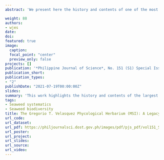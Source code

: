```yaml
---
abstract: 'We present here the history and contents of one of the most important herbaria in the Philippines – the Gregorio T. Velasquez Phycological Herbarium of the Marine Science Institute (MSI) at the University of the Philippines (UP) Diliman. The MSI herbarium was established in the early 1970s by Dr. Gavino C. Trono Jr. and was named in honor of his mentor Dr. Gregorio T. Velasquez, the “Father of Philippine Phycology.” Collections in the MSI herbarium are primarily made by Filipino phycologists within the coasts and offshore islands and reefs of the Philippines. The MSI herbarium currently holds ~ 55,000 algal and seagrass specimens collected from various areas in the country and abroad. As the largest repository of marine plants in the Philippines and the ASEAN (Association of Southeast Asian Nations) region, we consider the MSI herbarium as both a legacy and national heritage that we owe to the pillars of Philippine phycology – Dr. Gavino C. Trono Jr. and the late Dr. Gregorio T. Velasquez.'

weight: 88
authors:
- wjes
date: 
doi: 
featured: true
image:
  caption:
  focal_point: "center"
  preview_only: false
projects: []
publication: '*Philippine Journal of Science*, No. 151 (S1) Special Issue on Marine Botany'
publication_short: 
publication_types:
- "2"
publishDate: "2021-07-19T00:00:00Z"
slides: 
summary: 'This work highlights the history and contents of the largest marine plants herbaria in the Philippines—the Gregorio T. Velasquez Phycological Herbarium of the Marine Science Institute (MSI) at the University of the Philippines (UP) Diliman—which was established by National Scientist Gavino C. Trono Jr. in the early 1970s and named in honor of his late mentor, National Scientist Gregorio T. Velasquez'
tags:
- Seaweed systematics
- Seaweed biodiversity
title: The Gregorio T. Velasquez Phycological Herbarium (MSI): A Legacy and National Heritage
url_code:
url_dataset: 
url_pdf: https://philjournalsci.dost.gov.ph/images/pdf/pjs_pdf/vol151_S1_Marine_Botany/the_Gregorio_Velasquez_phycological_herbarium_.pdf
url_poster:
url_project: 
url_slides: 
url_source: 
url_video: 
---
```





